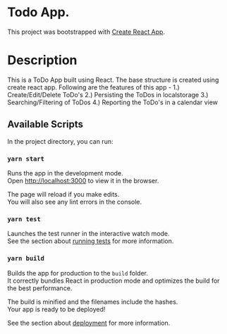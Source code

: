 # Todo App. 
This project was bootstrapped with [Create React App](https://github.com/facebook/create-react-app).

# Description 
This is a ToDo App built using React. The base structure is created using create react app.
Following are the features of this app -
1.) Create/Edit/Delete ToDo's
2.) Persisting the ToDos in localstorage
3.) Searching/Filtering of ToDos
4.) Reporting the ToDo's in a calendar view

## Available Scripts

In the project directory, you can run:

### `yarn start`

Runs the app in the development mode.\
Open [http://localhost:3000](http://localhost:3000) to view it in the browser.

The page will reload if you make edits.\
You will also see any lint errors in the console.

### `yarn test`

Launches the test runner in the interactive watch mode.\
See the section about [running tests](https://facebook.github.io/create-react-app/docs/running-tests) for more information.

### `yarn build`

Builds the app for production to the `build` folder.\
It correctly bundles React in production mode and optimizes the build for the best performance.

The build is minified and the filenames include the hashes.\
Your app is ready to be deployed!

See the section about [deployment](https://facebook.github.io/create-react-app/docs/deployment) for more information.